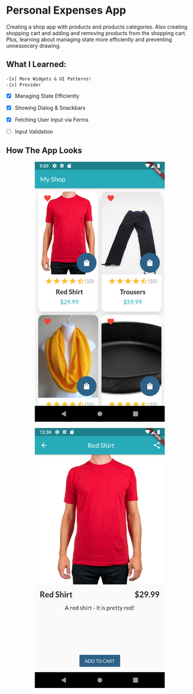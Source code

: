 # Personal Expenses App

Creating a shop app with products and products categories. Also creating shopping cart and adding and removing products from the shopping cart. Plus, learning about managing state more efficiently and preventing unnessecery drawing.

## What I Learned:
	-[x] More Widgets & UI Patterns!
	-[x] Provider
  -[x] Managing State Efficiently
  -[x] Showing Dialog & Snackbars
  -[x] Fetching User Input via Forms
  -[ ] Input Validation
  
	
## How The App Looks
<p align="center">
  <img src="https://github.com/bolagadalla/Shop_App/blob/main/assets/images/Screenshot_1.png?raw=true" width="350" title="App Screenshot 1">
</p>
<p align="center">
  <img src="https://github.com/bolagadalla/Shop_App/blob/main/assets/images/Screenshot_2.png?raw=true" width="350" title="App Screenshot 1">
</p>

